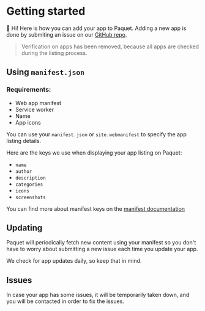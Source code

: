 # Getting started

:wave: Hi! Here is how you can add your app to Paquet. Adding a new app
is done by submiting an issue on our [GitHub repo](https://github.com/notangelmario/paquet).

> Verification on apps has been removed, because all apps are checked
> during the listing process.


## Using `manifest.json`

### Requirements:
* Web app manifest
* Service worker
* Name
* App icons

You can use your `manifest.json` or `site.webmanifest` to specify the app listing
details.

Here are the keys we use when displaying your app listing on Paquet:

* `name`
* `author`
* `description`
* `categories`
* `icons`
* `screenshots`

You can find more about manifest keys on the [manifest documentation](/docs/manifest.md)

## Updating

Paquet will periodically fetch new content using your manifest so you don't have to
worry about submitting a new issue each time you update your app.

We check for app updates daily, so keep that in mind.

## Issues

In case your app has some issues, it will be temporarily taken down, and you will be contacted
in order to fix the issues.